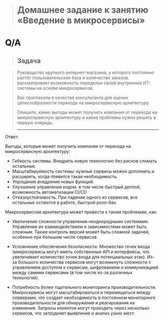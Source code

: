> # Домашнее задание к занятию «Введение в микросервисы»

# Q/A

> ## Задача

> Руководство крупного интернет-магазина, у которого постоянно растёт пользовательская база и количество заказов, рассматривает возможность переделки своей внутренней ИТ-системы на основе микросервисов.
> 
> Вас пригласили в качестве консультанта для оценки целесообразности перехода на микросервисную архитектуру.
> 
> Опишите, какие выгоды может получить компания от перехода на микросервисную архитектуру и какие проблемы нужно решить в первую очередь.
>  
> ---

Ответ:


Выгоды, которые может получить компания от перехода на микросервисную архитектуру:

* Гибкость системы. Внедрить новую технологию без рисков сломать остальные.
* Масштабируемость системы: нужные сервисы можно дополнить и расширить, когда появится такая необходимость.
* Упрощение внедрения новых функций. 
* Улучшение управления кодом. в том числе быстрый деплой, возможность автоматизации CI/CD
* Отказоустойчивость. При падении одного из сервисов, все остальные остаются в работе, быстрой ролл-бак.



Микросервисная архитектура может привести к таким проблемам, как:

* Увеличение сложности управления неоднородными системами. Управление их взаимодействием и зависимостями может быть сложным. Также контроль версий может быть сложной задачей, особенно при большом числе сервисов.

* Усложнение обеспечения безопасности. Множество точек входа (микросервисы могут иметь собственные API и интерфейсы, что увеличивает количество точек входа для потенциальных атак). Из-за большого количества сервисов могут возникнуть сложности с управлением доступом к сервисам, шифрованием и коммуникацией между самими сервисами (в том числе из-за различных технологий).

* Потребность более тщательного мониторинга производительности. Микросервисы могут масштабироваться и перемещаться между серверами, что создает необходимость в постоянном мониторинге производительности для обнаружения и реагирования на изменения. Запросы клиентов могут проходить через несколько сервисов, что затрудняет выявление и анализ узких мест.